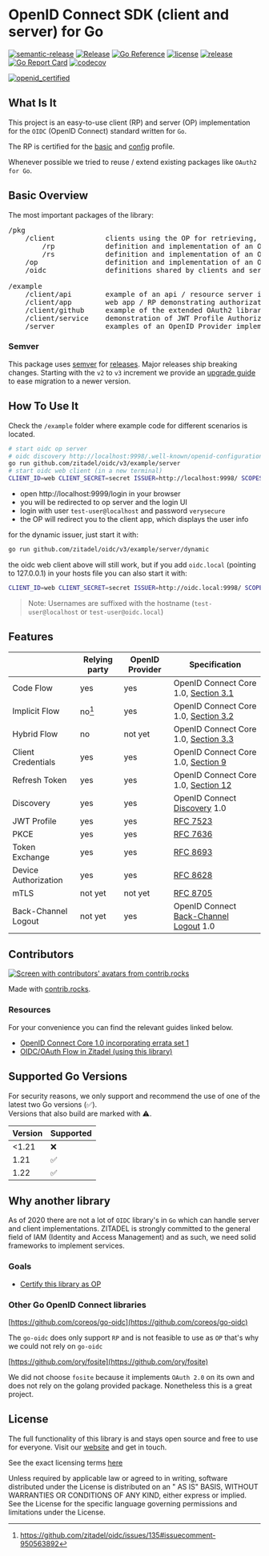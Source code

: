# OpenID Connect SDK (client and server) for Go

[![semantic-release](https://img.shields.io/badge/%20%20%F0%9F%93%A6%F0%9F%9A%80-semantic--release-e10079.svg)](https://github.com/semantic-release/semantic-release)
[![Release](https://github.com/zitadel/oidc/workflows/Release/badge.svg)](https://github.com/zitadel/oidc/actions)
[![Go Reference](https://pkg.go.dev/badge/github.com/zitadel/oidc/v3.svg)](https://pkg.go.dev/github.com/zitadel/oidc/v3)
[![license](https://badgen.net/github/license/zitadel/oidc/)](https://github.com/zitadel/oidc/blob/master/LICENSE)
[![release](https://badgen.net/github/release/zitadel/oidc/stable)](https://github.com/zitadel/oidc/releases)
[![Go Report Card](https://goreportcard.com/badge/github.com/zitadel/oidc/v3)](https://goreportcard.com/report/github.com/zitadel/oidc/v3)
[![codecov](https://codecov.io/gh/zitadel/oidc/branch/main/graph/badge.svg)](https://codecov.io/gh/zitadel/oidc)

[![openid_certified](https://cloud.githubusercontent.com/assets/1454075/7611268/4d19de32-f97b-11e4-895b-31b2455a7ca6.png)](https://openid.net/certification/)

## What Is It

This project is an easy-to-use client (RP) and server (OP) implementation for the `OIDC` (OpenID Connect) standard written for `Go`.

The RP is certified for the [basic](https://www.certification.openid.net/plan-detail.html?public=true&plan=uoprP0OO8Z4Qo) and [config](https://www.certification.openid.net/plan-detail.html?public=true&plan=AYSdLbzmWbu9X) profile.

Whenever possible we tried to reuse / extend existing packages like `OAuth2 for Go`.

## Basic Overview

The most important packages of the library:
<pre>
/pkg
    /client            clients using the OP for retrieving, exchanging and verifying tokens       
        /rp            definition and implementation of an OIDC Relying Party (client)
        /rs            definition and implementation of an OAuth Resource Server (API)
    /op                definition and implementation of an OIDC OpenID Provider (server)
    /oidc              definitions shared by clients and server

/example
    /client/api        example of an api / resource server implementation using token introspection
    /client/app        web app / RP demonstrating authorization code flow using various authentication methods (code, PKCE, JWT profile)
    /client/github     example of the extended OAuth2 library, providing an HTTP client with a reuse token source
    /client/service    demonstration of JWT Profile Authorization Grant
    /server            examples of an OpenID Provider implementations (including dynamic) with some very basic login UI
</pre>


### Semver

This package uses [semver](https://semver.org/) for [releases](https://github.com/zitadel/oidc/releases). Major releases ship breaking changes. Starting with the `v2` to `v3` increment we provide an [upgrade guide](UPGRADING.md) to ease migration to a newer version.

## How To Use It

Check the `/example` folder where example code for different scenarios is located.

```bash
# start oidc op server
# oidc discovery http://localhost:9998/.well-known/openid-configuration
go run github.com/zitadel/oidc/v3/example/server
# start oidc web client (in a new terminal)
CLIENT_ID=web CLIENT_SECRET=secret ISSUER=http://localhost:9998/ SCOPES="openid profile" PORT=9999 go run github.com/zitadel/oidc/v3/example/client/app
```

- open http://localhost:9999/login in your browser
- you will be redirected to op server and the login UI 
- login with user `test-user@localhost` and password `verysecure`
- the OP will redirect you to the client app, which displays the user info

for the dynamic issuer, just start it with:
```bash
go run github.com/zitadel/oidc/v3/example/server/dynamic
``` 
the oidc web client above will still work, but if you add `oidc.local` (pointing to 127.0.0.1) in your hosts file you can also start it with:
```bash
CLIENT_ID=web CLIENT_SECRET=secret ISSUER=http://oidc.local:9998/ SCOPES="openid profile" PORT=9999 go run github.com/zitadel/oidc/v3/example/client/app
```

> Note: Usernames are suffixed with the hostname (`test-user@localhost` or `test-user@oidc.local`)

## Features

|                      | Relying party | OpenID Provider | Specification                             |
|----------------------| ------------- | --------------- | ----------------------------------------- |
| Code Flow            | yes           | yes             | OpenID Connect Core 1.0, [Section 3.1][1] |
| Implicit Flow        | no[^1]        | yes             | OpenID Connect Core 1.0, [Section 3.2][2] |
| Hybrid Flow          | no            | not yet         | OpenID Connect Core 1.0, [Section 3.3][3] |
| Client Credentials   | yes           | yes             | OpenID Connect Core 1.0, [Section 9][4]   |
| Refresh Token        | yes           | yes             | OpenID Connect Core 1.0, [Section 12][5]  |
| Discovery            | yes           | yes             | OpenID Connect [Discovery][6] 1.0         |
| JWT Profile          | yes           | yes             | [RFC 7523][7]                             |
| PKCE                 | yes           | yes             | [RFC 7636][8]                             |
| Token Exchange       | yes           | yes             | [RFC 8693][9]                             |
| Device Authorization | yes           | yes             | [RFC 8628][10]                            |
| mTLS                 | not yet       | not yet         | [RFC 8705][11]                            |
| Back-Channel Logout  | not yet       | yes             | OpenID Connect [Back-Channel Logout][12] 1.0

[1]: <https://openid.net/specs/openid-connect-core-1_0.html#CodeFlowAuth> "3.1. Authentication using the Authorization Code Flow"
[2]: <https://openid.net/specs/openid-connect-core-1_0.html#ImplicitFlowAuth> "3.2. Authentication using the Implicit Flow"
[3]: <https://openid.net/specs/openid-connect-core-1_0.html#HybridFlowAuth> "3.3. Authentication using the Hybrid Flow"
[4]: <https://openid.net/specs/openid-connect-core-1_0.html#ClientAuthentication> "9. Client Authentication"
[5]: <https://openid.net/specs/openid-connect-core-1_0.html#RefreshTokens> "12. Using Refresh Tokens"
[6]: <https://openid.net/specs/openid-connect-discovery-1_0.html> "OpenID Connect Discovery 1.0 incorporating errata set 1"
[7]: <https://www.rfc-editor.org/rfc/rfc7523.html> "JSON Web Token (JWT) Profile for OAuth 2.0 Client Authentication and Authorization Grants"
[8]: <https://www.rfc-editor.org/rfc/rfc7636.html> "Proof Key for Code Exchange by OAuth Public Clients"
[9]: <https://www.rfc-editor.org/rfc/rfc8693.html> "OAuth 2.0 Token Exchange"
[10]: <https://www.rfc-editor.org/rfc/rfc8628.html> "OAuth 2.0 Device Authorization Grant"
[11]: <https://www.rfc-editor.org/rfc/rfc8705.html> "OAuth 2.0 Mutual-TLS Client Authentication and Certificate-Bound Access Tokens"
[12]: <https://openid.net/specs/openid-connect-backchannel-1_0.html> "OpenID Connect Back-Channel Logout 1.0 incorporating errata set 1"

## Contributors

<a href="https://github.com/zitadel/oidc/graphs/contributors">
  <img src="https://contrib.rocks/image?repo=zitadel/oidc" alt="Screen with contributors' avatars from contrib.rocks" />
</a>

Made with [contrib.rocks](https://contrib.rocks).

### Resources

For your convenience you can find the relevant guides linked below.

- [OpenID Connect Core 1.0 incorporating errata set 1](https://openid.net/specs/openid-connect-core-1_0.html)
- [OIDC/OAuth Flow in Zitadel (using this library)](https://zitadel.com/docs/guides/integrate/login-users)

## Supported Go Versions

For security reasons, we only support and recommend the use of one of the latest two Go versions (:white_check_mark:).  
Versions that also build are marked with :warning:.

| Version | Supported          |
| ------- | ------------------ |
| <1.21   | :x:                |
| 1.21    | :white_check_mark: |
| 1.22    | :white_check_mark: |

## Why another library

As of 2020 there are not a lot of `OIDC` library's in `Go` which can handle server and client implementations. ZITADEL is strongly committed to the general field of IAM (Identity and Access Management) and as such, we need solid frameworks to implement services.

### Goals

- [Certify this library as OP](https://openid.net/certification/#OPs)

### Other Go OpenID Connect libraries

[https://github.com/coreos/go-oidc](https://github.com/coreos/go-oidc)

The `go-oidc` does only support `RP` and is not feasible to use as `OP` that's why we could not rely on `go-oidc`

[https://github.com/ory/fosite](https://github.com/ory/fosite)

We did not choose `fosite` because it implements `OAuth 2.0` on its own and does not rely on the golang provided package. Nonetheless this is a great project.

## License

The full functionality of this library is and stays open source and free to use for everyone. Visit
our [website](https://zitadel.com) and get in touch.

See the exact licensing terms [here](LICENSE)

Unless required by applicable law or agreed to in writing, software distributed under the License is distributed on an "
AS IS" BASIS, WITHOUT WARRANTIES OR CONDITIONS OF ANY KIND, either express or implied. See the License for the specific
language governing permissions and limitations under the License.


[^1]: https://github.com/zitadel/oidc/issues/135#issuecomment-950563892
